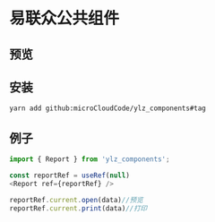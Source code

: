 # 易联众公共组件


## 预览

## 安装

```yarn add github:microCloudCode/ylz_components#tag```

## 例子

```javascript
import { Report } from 'ylz_components';

const reportRef = useRef(null)
<Report ref={reportRef} />

reportRef.current.open(data)//预览
reportRef.current.print(data)//打印

```